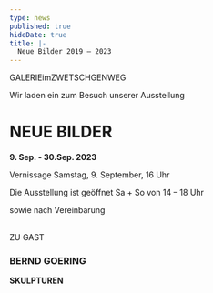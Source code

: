 ```yaml
---
type: news
published: true
hideDate: true
title: |-
  Neue Bilder 2019 – 2023  
---
```


GALERIEimZWETSCHGENWEG

Wir laden ein zum Besuch unserer Ausstellung

<h1 class="news-title">NEUE BILDER</h1>

**9. Sep. - 30.Sep. 2023**

Vernissage Samstag, 9. September, 16 Uhr

Die Ausstellung ist geöffnet Sa + So von 14 – 18 Uhr

sowie nach Vereinbarung

<br>
ZU GAST
<h3 class="news-title">BERND GOERING</h3>

**SKULPTUREN**